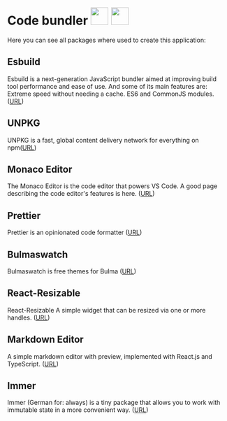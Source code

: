 # Code bundler <img src="https://user-images.githubusercontent.com/50246408/194068000-de013402-5cfe-4cb7-9570-ab8fc8f27c91.png" width='40px'> <img src="https://user-images.githubusercontent.com/50246408/194068039-5b353387-4e2d-4dbf-a55f-3199aba150a5.png" width='40px'>

Here you can see all packages where used to create this application:

## Esbuild
Esbuild is a next-generation JavaScript bundler aimed at improving build tool performance and ease of use. And some of its main features are: Extreme speed without needing a cache. ES6 and CommonJS modules. (<a href="https://esbuild.github.io/">URL</a>)

## UNPKG
UNPKG is a fast, global content delivery network for everything on npm(<a href="https://unpkg.com/">URL</a>)

## Monaco Editor
The Monaco Editor is the code editor that powers VS Code. A good page describing the code editor's features is here. (<a href="https://microsoft.github.io/monaco-editor/">URL</a>)

## Prettier 
Prettier is an opinionated code formatter (<a href="https://prettier.io/">URL</a>)

## Bulmaswatch
Bulmaswatch is free themes for Bulma (<a href="https://jenil.github.io/bulmaswatch/">URL</a>)

## React-Resizable
React-Resizable A simple widget that can be resized via one or more handles. (<a href="https://www.npmjs.com/package/react-resizable">URL</a>)

## Markdown Editor
A simple markdown editor with preview, implemented with React.js and TypeScript. (<a href="https://www.npmjs.com/package/@uiw/react-md-editor">URL</a>)

## Immer 
Immer (German for: always) is a tiny package that allows you to work with immutable state in a more convenient way. (<a href="https://immerjs.github.io/immer/">URL</a>)
